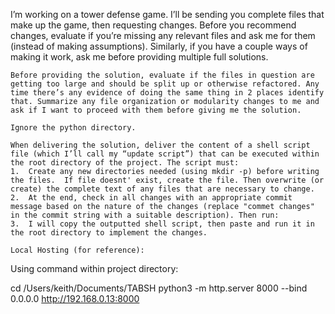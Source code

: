 I’m working on a tower defense game. I’ll be sending you complete files that make up the game, then requesting changes. Before you recommend changes, evaluate if you’re missing any relevant files and ask me for them (instead of making assumptions). Similarly, if you have a couple ways of making it work, ask me before providing multiple full solutions.

	Before providing the solution, evaluate if the files in question are getting too large and should be split up or otherwise refactored. Any time there’s any evidence of doing the same thing in 2 places identify that. Summarize any file organization or modularity changes to me and ask if I want to proceed with them before giving me the solution.

	Ignore the python directory.

	When delivering the solution, deliver the content of a shell script file (which I’ll call my “update script”) that can be executed within the root directory of the project. The script must:
	1.	Create any new directories needed (using mkdir -p) before writing the files.  If file doesnt' exist, create the file. Then overwrite (or create) the complete text of any files that are necessary to change.
	2.	At the end, check in all changes with an appropriate commit message based on the nature of the changes (replace "commet changes" in the commit string with a suitable description). Then run:	
	3.	I will copy the outputted shell script, then paste and run it in the root directory to implement the changes.

	Local Hosting (for reference):


Using command within project directory:

cd /Users/keith/Documents/TABSH
python3 -m http.server 8000 --bind 0.0.0.0
http://192.168.0.13:8000
